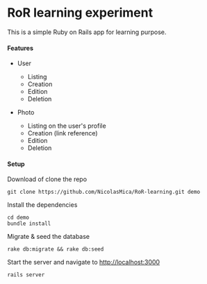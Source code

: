 # RoR learning experiment

This is a simple Ruby on Rails app for learning purpose.

#### Features

- User
	- Listing
	- Creation
	- Edition
	- Deletion
	
	
- Photo
	- Listing on the user's profile
	- Creation (link reference)
	- Edition
	- Deletion

#### Setup

Download of clone the repo
```shell
git clone https://github.com/NicolasMica/RoR-learning.git demo
```
 
Install the dependencies
```shell
cd demo
bundle install
```

Migrate & seed the database
```shell
rake db:migrate && rake db:seed
```

Start the server and navigate to [http://localhost:3000](http://localhost:3000)
```shell
rails server
```
